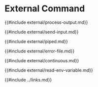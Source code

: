 # External Command

{{#include external/process-output.md}}

{{#include external/send-input.md}}

{{#include external/piped.md}}

{{#include external/error-file.md}}

{{#include external/continuous.md}}

{{#include external/read-env-variable.md}}

{{#include ../links.md}}
